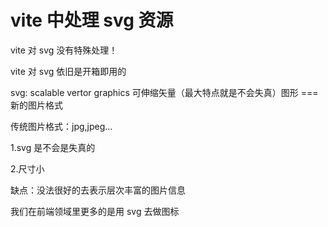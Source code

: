 # vite 中处理 svg 资源

vite 对 svg 没有特殊处理！

vite 对 svg 依旧是开箱即用的

svg: scalable vertor graphics 可伸缩矢量（最大特点就是不会失真）图形 ===新的图片格式

传统图片格式：jpg,jpeg...

1.svg 是不会是失真的

2.尺寸小

缺点：没法很好的去表示层次丰富的图片信息

我们在前端领域里更多的是用 svg 去做图标
